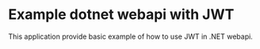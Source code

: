 # Example dotnet webapi with JWT

This application provide basic example of how to use JWT in .NET webapi.
